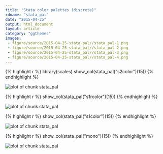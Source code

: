 ```yaml
---
title: "Stata color palettes (discrete)"
rdname: "stata_pal"
date: "2015-04-25"
output: html_document
layout: article
category: "ggthemes"
images:
 - figure/source/2015-04-25-stata_pal//stata_pal-1.png
 - figure/source/2015-04-25-stata_pal//stata_pal-2.png
 - figure/source/2015-04-25-stata_pal//stata_pal-3.png
 - figure/source/2015-04-25-stata_pal//stata_pal-4.png
---
```





{% highlight r %}
library(scales)
show_col(stata_pal("s2color")(15))
{% endhighlight %}

![plot of chunk stata_pal](/allYourFigureAreBelongToUs/figure/source/2015-04-25-stata_pal/stata_pal-1.png) 

{% highlight r %}
show_col(stata_pal("s1rcolor")(15))
{% endhighlight %}

![plot of chunk stata_pal](/allYourFigureAreBelongToUs/figure/source/2015-04-25-stata_pal/stata_pal-2.png) 

{% highlight r %}
show_col(stata_pal("s1color")(15))
{% endhighlight %}

![plot of chunk stata_pal](/allYourFigureAreBelongToUs/figure/source/2015-04-25-stata_pal/stata_pal-3.png) 

{% highlight r %}
show_col(stata_pal("mono")(15))
{% endhighlight %}

![plot of chunk stata_pal](/allYourFigureAreBelongToUs/figure/source/2015-04-25-stata_pal/stata_pal-4.png) 